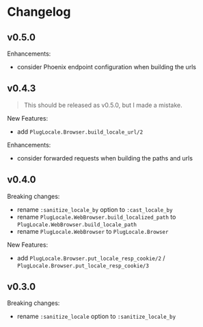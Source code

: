 # Changelog

## v0.5.0

Enhancements:

- consider Phoenix endpoint configuration when building the urls

## v0.4.3

> This should be released as v0.5.0, but I made a mistake.

New Features:

- add `PlugLocale.Browser.build_locale_url/2`

Enhancements:

- consider forwarded requests when building the paths and urls

## v0.4.0

Breaking changes:

- rename `:sanitize_locale_by` option to `:cast_locale_by`
- rename `PlugLocale.WebBrowser.build_localized_path` to `PlugLocale.WebBrowser.build_locale_path`
- rename `PlugLocale.WebBrowser` to `PlugLocale.Browser`

New Features:

- add `PlugLocale.Browser.put_locale_resp_cookie/2` / `PlugLocale.Browser.put_locale_resp_cookie/3`

## v0.3.0

Breaking changes:

- rename `:sanitize_locale` option to `:sanitize_locale_by`
